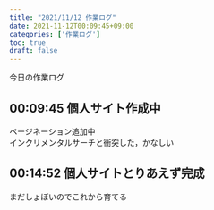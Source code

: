 ```yaml
---
title: "2021/11/12 作業ログ"
date: 2021-11-12T00:09:45+09:00
categories: ['作業ログ']
toc: true
draft: false
---
```


今日の作業ログ
## 00:09:45 個人サイト作成中
ページネーション追加中  
インクリメンタルサーチと衝突した，かなしい  
## 00:14:52 個人サイトとりあえず完成
まだしょぼいのでこれから育てる  
